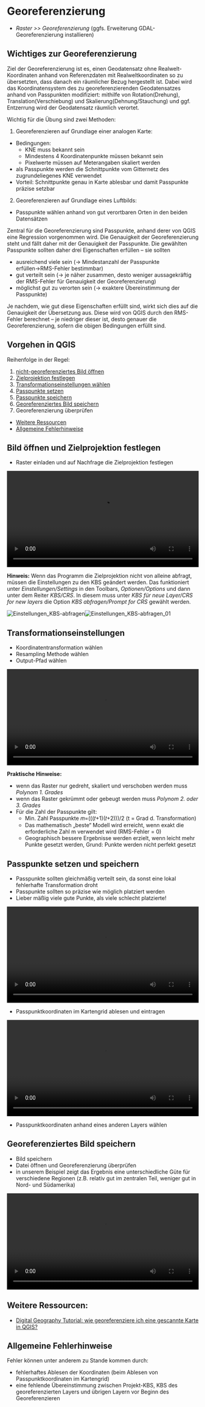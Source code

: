 ﻿# Georeferenzierung
* *Raster >> Georeferenzierung* (ggfs. Erweiterung GDAL-Georeferenzierung installieren)

## Wichtiges zur Georeferenzierung
Ziel der Georeferenzierung ist es, einen Geodatensatz ohne Realwelt-Koordinaten anhand von Referenzdaten mit Realweltkoordinaten so zu übersetzten, dass danach ein räumlicher Bezug hergestellt ist. Dabei wird das Koordinatensystem des zu georeferenzierenden Geodatensatzes anhand von Passpunkten modifiziert: mithilfe von Rotation(Drehung), Translation(Verschiebung) und Skalierung(Dehnung/Stauchung) und ggf. Entzerrung wird der Geodatensatz räumlich verortet.

Wichtig für die Übung sind zwei Methoden:
1. Georeferenzieren auf Grundlage einer analogen Karte:
  * Bedingungen:
    * KNE muss bekannt sein
    * Mindestens 4 Koordinatenpunkte müssen bekannt sein
    * Pixelwerte müssen auf Meterangaben skaliert werden
  * als Passpunkte werden die Schnittpunkte vom Gitternetz des zugrundeliegenes KNE verwendet
  * Vorteil: Schnittpunkte genau in Karte ablesbar und damit Passpunkte präzise setzbar
2. Georeferenzieren auf Grundlage eines Luftbilds:
  * Passpunkte wählen anhand von gut verortbaren Orten in den beiden Datensätzen

Zentral für die Georeferenzierung sind Passpunkte, anhand derer von QGIS eine Regression vorgenommen wird. Die Genauigkeit der Georeferenzierung steht und fällt daher mit der Genauigkeit der Passpunkte. Die gewählten Passpunkte sollten daher drei Eigenschaften erfüllen – sie sollten
* ausreichend viele sein (→ Mindestanzahl der Passpunkte erfüllen→RMS-Fehler bestimmbar)
* gut verteilt sein (→ je näher zusammen, desto weniger aussagekräftig der RMS-Fehler für Genauigkeit der Georeferenzierung)
* möglichst gut zu verorten sein (→ exaktere Übereinstimmung der Passpunkte)

Je nachdem, wie gut diese Eigenschaften erfüllt sind, wirkt sich dies auf die Genauigkeit der Übersetzung aus. Diese wird von QGIS durch den RMS-Fehler berechnet – je niedriger dieser ist, desto genauer die Georeferenzierung, sofern die obigen Bedingungen erfüllt sind.

## Vorgehen in QGIS
Reihenfolge in der Regel:
1. [nicht-georeferenziertes Bild öffnen](qgis-Georeferenzierung#bild-öffnen-und-zielprojektion-festlegen)
2. [Zielprojektion festlegen](qgis-Georeferenzierung#bild-öffnen-und-zielprojektion-festlegen)
3. [Transformationseinstellungen wählen](qgis-Georeferenzierung#transformationseinstellungen)
4. [Passpunkte setzen](qgis-Georeferenzierung#passpunkte-setzen-und-speichern)
5. [Passpunkte speichern](qgis-Georeferenzierung#passpunkte-setzen-und-speichern)
6. [Georeferenziertes Bild speichern](qgis-Georeferenzierung#georeferenziertes-bild-speichern)
7. Georeferenzierung überprüfen

* [Weitere Ressourcen](qgis-Georeferenzierung#weitere-ressourcen)
* [Allgemeine Fehlerhinweise](qgis-Georeferenzierung#allgemeine-fehlerhinweise)

## Bild öffnen und Zielprojektion festlegen
* Raster einladen und auf Nachfrage die Zielprojektion festlegen

<video width="100%" controls src="https://courses.gistools.geog.uni-heidelberg.de/giscience/gis-einfuehrung/-/wikis/uploads/QGIS/videos/qgis_georeference_set_projection.mp4"></video>

**Hinweis:**
Wenn das Programm die Zielprojektion nicht von alleine abfragt, müssen die Einstellungen zu den KBS geändert werden.
Das funktioniert unter *Einstellungen/Settings* in den Toolbars, *Optionen/Options* und dann unter dem Reiter *KBS/CRS*. In diesem muss unter *KBS für neue Layer/CRS for new layers* die Option *KBS abfragen/Prompt for CRS* gewählt werden.

![Einstellungen_KBS-abfragen](https://courses.gistools.geog.uni-heidelberg.de/giscience/gis-einfuehrung/-/wikis/uploads/d5872200508a16e8cd9f0a8f678566fc/Einstellungen_KBS-abfragen.png)![Einstellungen_KBS-abfragen_01](https://courses.gistools.geog.uni-heidelberg.de/giscience/gis-einfuehrung/-/wikis/uploads/bf065093109e2512911bfa9d77e3f77a/Einstellungen_KBS-abfragen_01.png)

## Transformationseinstellungen
* Koordinatentransformation wählen
* Resampling Methode wählen
* Output-Pfad wählen

<video width="100%" controls src="https://courses.gistools.geog.uni-heidelberg.de/giscience/gis-einfuehrung/-/wikis/uploads/QGIS/videos/qgis_georeference_transformation_settings.mp4"></video>

**Praktische Hinweise:**
* wenn das Raster nur gedreht, skaliert und verschoben werden muss *Polynom 1. Grades*
* wenn das Raster gekrümmt oder gebeugt werden muss *Polynom 2. oder 3. Grades*
* Für die Zahl der Passpunkte gilt:
  * Min. Zahl Passpunkte 𝑚=(((𝑡+1)(𝑡+2)))/2   (t = Grad d. Transformation)
  * Das mathematisch „beste“ Modell wird erreicht, wenn exakt die erforderliche Zahl m verwendet wird (RMS-Fehler = 0)
  * Geographisch bessere Ergebnisse werden erzielt, wenn leicht mehr Punkte gesetzt werden, Grund: Punkte werden nicht perfekt gesetzt

## Passpunkte setzen und speichern
* Passpunkte sollten gleichmäßig verteilt sein, da sonst eine lokal fehlerhafte Transformation droht
* Passpunkte sollten so präzise wie möglich platziert werden
* Lieber mäßig viele gute Punkte, als viele schlecht platzierte!

<video width="100%" controls src="https://courses.gistools.geog.uni-heidelberg.de/giscience/gis-einfuehrung/-/wikis/uploads/QGIS/videos/qgis_georeference_set_points_grid.mp4"></video>
* Passpunktkoordinaten im Kartengrid ablesen und eintragen


<video width="100%" controls src="https://courses.gistools.geog.uni-heidelberg.de/giscience/gis-einfuehrung/-/wikis/uploads/QGIS/videos/qgis_georeference_set_points_from_layer.mp4"></video>
* Passpunktkoordinaten anhand eines anderen Layers wählen


## Georeferenziertes Bild speichern
* Bild speichern
* Datei öffnen und Georeferenzierung überprüfen
* in unserem Beispiel zeigt das Ergebnis eine unterschiedliche Güte für verschiedene Regionen (z.B. relativ gut im zentralen Teil, weniger gut in Nord- und Südamerika)

<video width="100%" controls src="https://courses.gistools.geog.uni-heidelberg.de/giscience/gis-einfuehrung/-/wikis/uploads/QGIS/videos/qgis_georeference_save.mp4"></video>

## Weitere Ressourcen:
* [Digital Geography Tutorial: wie georeferenziere ich eine gescannte Karte in QGIS?](http://de.digital-geography.com/QGIS-tutorial-teil-1-wie-georeferenziere-ich-eine-gescannte-karte-mit-QGIS/)

## Allgemeine Fehlerhinweise
Fehler können unter anderem zu Stande kommen durch:
* fehlerhaftes Ablesen der Koordinaten (beim Ablesen von Passpunktkoordinaten im Kartengrid)
* eine fehlende Übereinstimmung zwischen Projekt-KBS, KBS des georeferenzierten Layers und übrigen Layern vor Beginn des Georeferenzieren
